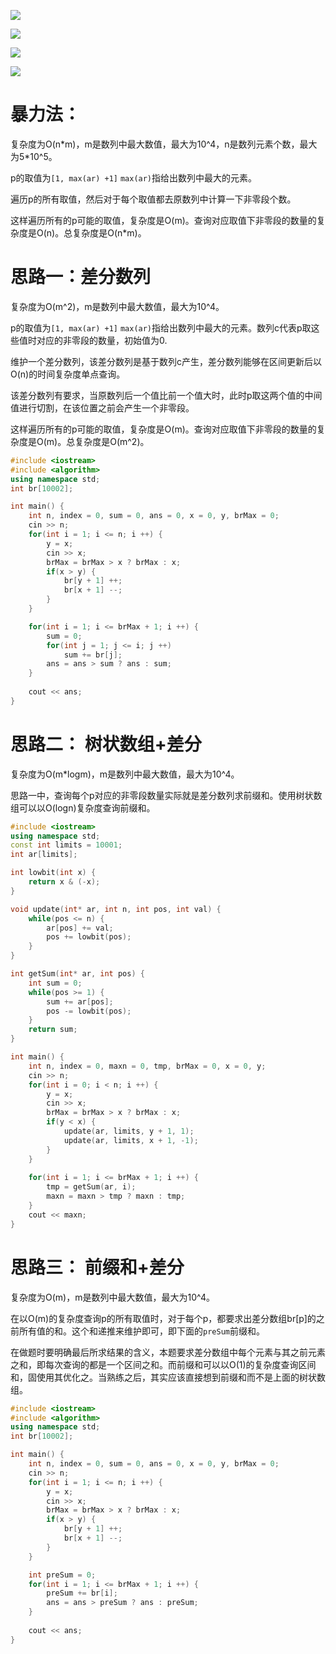 ![](./assests/zero1.PNG)

![](./assests/zero2.PNG)

![](./assests/zero3.PNG)

![](./assests/zero4.PNG)

# 暴力法：

复杂度为O(n*m)，m是数列中最大数值，最大为10^4，n是数列元素个数，最大为5\*10^5。

p的取值为```[1, max(ar) +1]``` ```max(ar)```指给出数列中最大的元素。

遍历p的所有取值，然后对于每个取值都去原数列中计算一下非零段个数。

这样遍历所有的p可能的取值，复杂度是O(m)。查询对应取值下非零段的数量的复杂度是O(n)。总复杂度是O(n*m)。



# 思路一：差分数列

复杂度为O(m^2)，m是数列中最大数值，最大为10^4。

p的取值为```[1, max(ar) +1]``` ```max(ar)```指给出数列中最大的元素。数列c代表p取这些值时对应的非零段的数量，初始值为0.

维护一个差分数列，该差分数列是基于数列c产生，差分数列能够在区间更新后以O(n)的时间复杂度单点查询。

该差分数列有要求，当原数列后一个值比前一个值大时，此时p取这两个值的中间值进行切割，在该位置之前会产生一个非零段。

这样遍历所有的p可能的取值，复杂度是O(m)。查询对应取值下非零段的数量的复杂度是O(m)。总复杂度是O(m^2)。

```c++
#include <iostream>
#include <algorithm>
using namespace std;
int br[10002];

int main() {
	int n, index = 0, sum = 0, ans = 0, x = 0, y, brMax = 0;
	cin >> n;
	for(int i = 1; i <= n; i ++) {
		y = x;
		cin >> x;
		brMax = brMax > x ? brMax : x;
		if(x > y) {
			br[y + 1] ++;
			br[x + 1] --;
		}
	}

	for(int i = 1; i <= brMax + 1; i ++) {
		sum = 0;
		for(int j = 1; j <= i; j ++)
			sum += br[j];
		ans = ans > sum ? ans : sum;
	}
	
	cout << ans;
}
```



# 思路二： 树状数组+差分

复杂度为O(m*logm)，m是数列中最大数值，最大为10^4。

思路一中，查询每个p对应的非零段数量实际就是差分数列求前缀和。使用树状数组可以以O(logn)复杂度查询前缀和。

```c++
#include <iostream>
using namespace std;
const int limits = 10001;
int ar[limits];

int lowbit(int x) {
	return x & (-x);
}

void update(int* ar, int n, int pos, int val) {
	while(pos <= n) {
		ar[pos] += val;
		pos += lowbit(pos);
	}
}

int getSum(int* ar, int pos) {
	int sum = 0;
	while(pos >= 1) {
		sum += ar[pos];
		pos -= lowbit(pos);
	}
	return sum;
}

int main() {
	int n, index = 0, maxn = 0, tmp, brMax = 0, x = 0, y;
	cin >> n;
	for(int i = 0; i < n; i ++) {
		y = x;
		cin >> x; 
		brMax = brMax > x ? brMax : x;
		if(y < x) {
			update(ar, limits, y + 1, 1);
			update(ar, limits, x + 1, -1);
		}
	}
	
	for(int i = 1; i <= brMax + 1; i ++) {
		tmp = getSum(ar, i);
		maxn = maxn > tmp ? maxn : tmp;
	}
	cout << maxn;
}
```



# 思路三： 前缀和+差分

复杂度为O(m)，m是数列中最大数值，最大为10^4。

在以O(m)的复杂度查询p的所有取值时，对于每个p，都要求出差分数组br[p]的之前所有值的和。这个和递推来维护即可，即下面的```preSum```前缀和。

在做题时要明确最后所求结果的含义，本题要求差分数组中每个元素与其之前元素之和，即每次查询的都是一个区间之和。而前缀和可以以O(1)的复杂度查询区间和，固使用其优化之。当熟练之后，其实应该直接想到前缀和而不是上面的树状数组。

```c++
#include <iostream>
#include <algorithm>
using namespace std;
int br[10002];

int main() {
	int n, index = 0, sum = 0, ans = 0, x = 0, y, brMax = 0;
	cin >> n;
	for(int i = 1; i <= n; i ++) {
		y = x;
		cin >> x;
		brMax = brMax > x ? brMax : x;
		if(x > y) {
			br[y + 1] ++;
			br[x + 1] --;
		}
	}

	int preSum = 0;
	for(int i = 1; i <= brMax + 1; i ++) {
		preSum += br[i];
		ans = ans > preSum ? ans : preSum;
	}
	
	cout << ans;
}
```

